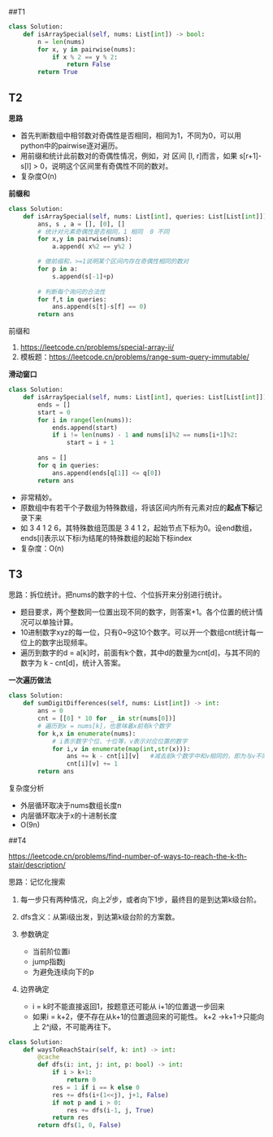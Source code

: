 ##T1

```python
class Solution:
    def isArraySpecial(self, nums: List[int]) -> bool:
        n = len(nums)
        for x, y in pairwise(nums):
            if x % 2 == y % 2:
                return False
        return True
```



## T2

**思路**

- 首先判断数组中相邻数对奇偶性是否相同，相同为1，不同为0，可以用python中的pairwise逐对遍历。
- 用前缀和统计此前数对的奇偶性情况，例如，对 区间 [l, r]而言，如果 s[r+1]-s[l] > 0，说明这个区间里有奇偶性不同的数对。
- 复杂度O(n)

**前缀和**

```python
class Solution:
    def isArraySpecial(self, nums: List[int], queries: List[List[int]]) -> List[bool]:
        ans, s , a = [], [0], []
        # 统计对元素奇偶性是否相同，1 相同  0 不同
        for x,y in pairwise(nums):
            a.append( x%2 == y%2 )

        # 做前缀和，>=1说明某个区间内存在奇偶性相同的数对    
        for p in a:
            s.append(s[-1]+p)
        
        # 判断每个询问的合法性
        for f,t in queries:
            ans.append(s[t]-s[f] == 0)
        return ans
```

前缀和

1. https://leetcode.cn/problems/special-array-ii/
2. 模板题：https://leetcode.cn/problems/range-sum-query-immutable/

**滑动窗口**

```python
class Solution:
    def isArraySpecial(self, nums: List[int], queries: List[List[int]]) -> List[bool]:
        ends = []
        start = 0
        for i in range(len(nums)):
            ends.append(start)
            if i != len(nums) - 1 and nums[i]%2 == nums[i+1]%2:
                start = i + 1
        
        ans = []
        for q in queries:
            ans.append(ends[q[1]] <= q[0])
        return ans
```

- 非常精妙。
- 原数组中有若干个子数组为特殊数组，将该区间内所有元素对应的**起点下标**记录下来
- 如 3 4 1 2 6，其特殊数组范围是  3 4 1 2，起始节点下标为0。设end数组，ends[i]表示以下标i为结尾的特殊数组的起始下标index
- 复杂度：O(n)



## T3

思路：拆位统计。把nums的数字的十位、个位拆开来分别进行统计。

- 题目要求，两个整数同一位置出现不同的数字，则答案+1。各个位置的统计情况可以单独计算。
- 10进制数字xyz的每一位，只有0~9这10个数字。可以开一个数组cnt统计每一位上的数字出现频率。
- 遍历到数字的d = a[k]时，前面有k个数，其中d的数量为cnt[d]，与其不同的数字为  k - cnt[d]，统计入答案。

**一次遍历做法**

```python
class Solution:
    def sumDigitDifferences(self, nums: List[int]) -> int:
        ans = 0
        cnt = [[0] * 10 for _ in str(nums[0])]
        # 遍历到x = nums[k]，也意味着x前有k个数字
        for k,x in enumerate(nums):
            # i表示数字个位、十位等，v表示对应位置的数字
            for i,v in enumerate(map(int,str(x))):
                ans += k - cnt[i][v]   #减去前k个数字中和v相同的，即为与v不同数对数量
                cnt[i][v] += 1
        return ans
```

复杂度分析

- 外层循环取决于nums数组长度n
- 内层循环取决于x的十进制长度
- O(9n)



##T4

https://leetcode.cn/problems/find-number-of-ways-to-reach-the-k-th-stair/description/ 

思路：记忆化搜索

1. 每一步只有两种情况，向上$2^j$步，或者向下1步，最终目的是到达第k级台阶。

2. dfs含义：从第i级出发，到达第k级台阶的方案数。

3. 参数确定

   - 当前阶位置i
   - jump指数j
   - 为避免连续向下的p

4. 边界确定

   - i = k时不能直接返回1，按题意还可能从 i+1的位置退一步回来
   - 如果i = k+2，便不存在从k+1的位置退回来的可能性。  k+2  ->k+1->只能向上 2^j级，不可能再往下。

   

```python
class Solution:
    def waysToReachStair(self, k: int) -> int: 
        @cache
        def dfs(i: int, j: int, p: bool) -> int:
            if i > k+1:
                return 0
            res = 1 if i == k else 0
            res += dfs(i+(1<<j), j+1, False)
            if not p and i > 0:
                res += dfs(i-1, j, True)
            return res
        return dfs(1, 0, False)
```

